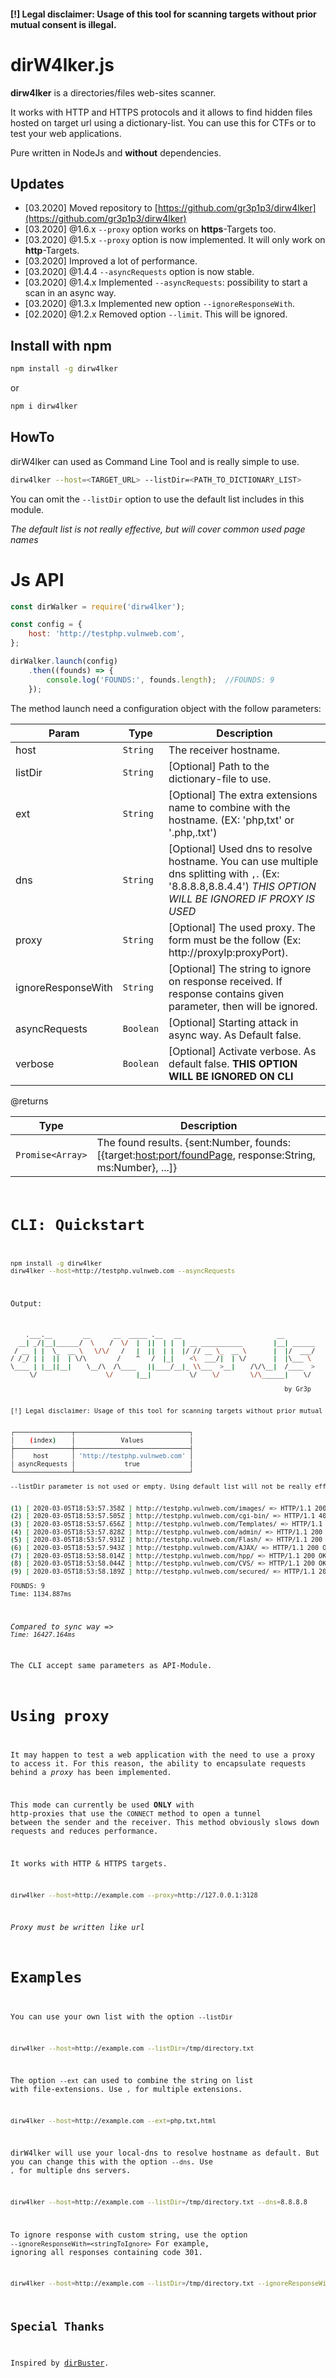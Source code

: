 #### [!] Legal disclaimer: Usage of this tool for scanning targets without prior mutual consent is illegal.

# dirW4lker.js

**dirw4lker** is a directories/files web-sites scanner. 

It works with HTTP and HTTPS protocols and it allows to find hidden files hosted on target url using a dictionary-list.
You can use this for CTFs or to test your web applications. 

Pure written in NodeJs and **without** dependencies.


## Updates

- [03.2020] Moved repository to [https://github.com/gr3p1p3/dirw4lker](https://github.com/gr3p1p3/dirw4lker)
- [03.2020] @1.6.x `--proxy` option works on **https**-Targets too.
- [03.2020] @1.5.x `--proxy` option is now implemented. It will only work on **http**-Targets.
- [03.2020] Improved a lot of performance.
- [03.2020] @1.4.4 `--asyncRequests` option is now stable.
- [03.2020] @1.4.x Implemented `--asyncRequests`: possibility to start a scan in an async way.
- [03.2020] @1.3.x Implemented new option `--ignoreResponseWith`.
- [02.2020] @1.2.x Removed option `--limit`. This will be ignored.

## Install with npm

```bash
npm install -g dirw4lker
```
or 

```bash
npm i dirw4lker
```

## HowTo

dirW4lker can used as Command Line Tool and is really simple to use.

```bash
dirw4lker --host=<TARGET_URL> --listDir=<PATH_TO_DICTIONARY_LIST>
```

You can omit the `--listDir` option to use the default list includes in this module.

*The default list is not really effective, but will cover common used page names*


# Js API

```javascript
const dirWalker = require('dirw4lker');

const config = {
    host: 'http://testphp.vulnweb.com',
};

dirWalker.launch(config)
    .then((founds) => {
        console.log('FOUNDS:', founds.length);  //FOUNDS: 9
    });
```

The method launch need a configuration object with the follow parameters:

| Param  | Type                | Description  |
| ------ | ------------------- | ------------ |
|host | <code>String</code> |  The receiver hostname. |
|listDir| <code>String</code> | [Optional] Path to the dictionary-file to use. |
|ext| <code>String</code> | [Optional] The extra extensions name to combine with the hostname. (EX: 'php,txt' or '.php,.txt') |
|dns| <code>String</code> | [Optional] Used dns to resolve hostname. You can use multiple dns splitting with `,`. (Ex: '8.8.8.8,8.8.4.4') *THIS OPTION WILL BE IGNORED IF PROXY IS USED*  |
|proxy| <code>String</code> | [Optional] The used proxy. The form must be the follow (Ex: http://proxyIp:proxyPort).   |
|ignoreResponseWith| <code>String</code> | [Optional] The string to ignore on response received. If response contains given parameter, then will be ignored.|
|asyncRequests| <code>Boolean</code> | [Optional] Starting attack in async way. As Default false.|
|verbose| <code>Boolean</code> | [Optional] Activate verbose. As default false. **THIS OPTION WILL BE IGNORED ON CLI**  |

@returns

| Type                | Description  |
| ------------------- | ------------ |
| <code>Promise<Array<Object>></code> |  The found results. {sent:Number, founds:[{target:<host:port/foundPage>, response:String, ms:Number}, ...]} |

# CLI: Quickstart

```bash
npm install -g dirw4lker
dirw4lker --host=http://testphp.vulnweb.com --asyncRequests
```
Output:
```bash
    .___.__        __      __  _____ .__   __                         __        
  __| _/|__|______/  \    /  \/  |  ||  | |  | __ ___________        |__| ______
 / __ | |  \_  __ \   \/\/   /   |  ||  | |  |/ // __ \_  __ \       |  |/  ___/
/ /_/ | |  ||  | \/\        /    ^   /  |_|    <\  ___/|  | \/       |  |\___ \ 
\____ | |__||__|    \__/\  /\____   ||____/__|_ \\___  >__|    /\/\__|  /____  >
     \/                  \/      |__|          \/    \/        \/\______|    \/ 

                                                                        by Gr3p


[!] Legal disclaimer: Usage of this tool for scanning targets without prior mutual consent is illegal.


┌───────────────┬──────────────────────────────┐
│    (index)    │            Values            │
├───────────────┼──────────────────────────────┤
│     host      │ 'http://testphp.vulnweb.com' │
│ asyncRequests │             true             │
└───────────────┴──────────────────────────────┘

--listDir parameter is not used or empty. Using default list will not be really effective!


(1) [ 2020-03-05T18:53:57.358Z ] http://testphp.vulnweb.com/images/ => HTTP/1.1 200 OK
(2) [ 2020-03-05T18:53:57.505Z ] http://testphp.vulnweb.com/cgi-bin/ => HTTP/1.1 403 Forbidden
(3) [ 2020-03-05T18:53:57.656Z ] http://testphp.vulnweb.com/Templates/ => HTTP/1.1 200 OK
(4) [ 2020-03-05T18:53:57.828Z ] http://testphp.vulnweb.com/admin/ => HTTP/1.1 200 OK
(5) [ 2020-03-05T18:53:57.931Z ] http://testphp.vulnweb.com/Flash/ => HTTP/1.1 200 OK
(6) [ 2020-03-05T18:53:57.943Z ] http://testphp.vulnweb.com/AJAX/ => HTTP/1.1 200 OK
(7) [ 2020-03-05T18:53:58.014Z ] http://testphp.vulnweb.com/hpp/ => HTTP/1.1 200 OK
(8) [ 2020-03-05T18:53:58.044Z ] http://testphp.vulnweb.com/CVS/ => HTTP/1.1 200 OK
(9) [ 2020-03-05T18:53:58.189Z ] http://testphp.vulnweb.com/secured/ => HTTP/1.1 200 OK

FOUNDS: 9
Time: 1134.887ms
```

*Compared to sync way => `Time: 16427.164ms`*

The CLI accept same parameters as API-Module.

# Using proxy

It may happen to test a web application with the need to use a proxy to access it.
For this reason, the ability to encapsulate requests behind a *proxy* has been implemented.

This mode can currently be used **ONLY** with http-proxies that use the `CONNECT` method to open a tunnel between the sender and the receiver.
This method obviously slows down requests and reduces performance.

It works with HTTP & HTTPS targets.

```bash
dirw4lker --host=http://example.com --proxy=http://127.0.0.1:3128
```

*Proxy must be written like url*

# Examples

You can use your own list with the option `--listDir`

```bash
dirw4lker --host=http://example.com --listDir=/tmp/directory.txt
```

The option `--ext` can used to combine the string on list with file-extensions. Use `,` for multiple extensions.

```bash
dirw4lker --host=http://example.com --ext=php,txt,html
```

dirW4lker will use your local-dns to resolve hostname as default. But you can change this with the option `--dns`.
Use `,` for multiple dns servers.

```bash
dirw4lker --host=http://example.com --listDir=/tmp/directory.txt --dns=8.8.8.8
```

To ignore response with custom string, use the option ```--ignoreResponseWith=<stringToIgnore>```
For example, ignoring all responses containing code 301.

```bash
dirw4lker --host=http://example.com --listDir=/tmp/directory.txt --ignoreResponseWith=301
```

## Special Thanks

Inspired by [dirBuster](https://tools.kali.org/web-applications/dirbuster).